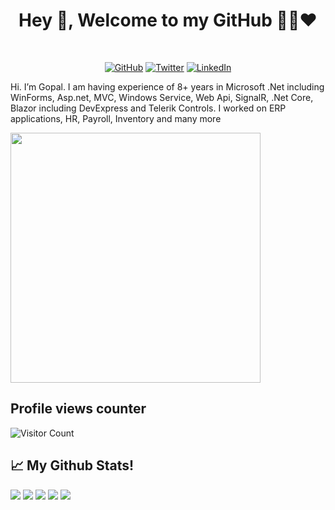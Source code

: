 <h1 align="center">Hey 👋, Welcome to my GitHub 👨‍💻❤️ <br></h1>
<br>

<!--
**itsmekgg/itsmekgg** is a ✨ _special_ ✨ repository because its `README.md` (this file) appears on your GitHub profile.

Here are some ideas to get you started:

- 🔭 I’m currently working on ...
- 🌱 I’m currently learning ...
- 👯 I’m looking to collaborate on ...
- 🤔 I’m looking for help with ...
- 💬 Ask me about ...
- 📫 How to reach me: ...
- 😄 Pronouns: ...
- ⚡ Fun fact: ...
-->

<p align="center">
	<a target="_blank" href="https://github.com/itsmekgg"><img src="https://img.shields.io/github/followers/itsmekgg?label=GitHub&style=social" alt="GitHub"></a>
	<a target="_blank" href="https://twitter.com/_itsmeKGG_"><img src="https://img.shields.io/twitter/follow/_itsmekgg_?label=Twitter&style=social" alt="Twitter"></a>
	<a target="_blank" href="https://www.linkedin.com/in/kggupta33/"><img src="https://img.shields.io/badge/LinkedIn--_.svg?style=social&logo=linkedin" alt="LinkedIn"></a>
</p>

Hi. I’m Gopal. I am having experience of 8+ years in Microsoft .Net including WinForms, Asp.net, MVC, Windows Service, Web Api, SignalR, .Net Core, Blazor including DevExpress and Telerik Controls. I worked on ERP applications, HR, Payroll, Inventory and many more

<img src="https://github-readme-stats.vercel.app/api?username=itsmekgg&show_icons=true" width=400>

## Profile views counter 
![Visitor Count](https://profile-counter.glitch.me/itsmekgg/count.svg) 

 ## 📈 My Github Stats!
 
![](http://github-profile-summary-cards.vercel.app/api/cards/profile-details?username=itsmekgg&theme=github_dark)
![](http://github-profile-summary-cards.vercel.app/api/cards/repos-per-language?username=itsmekgg&theme=github_dark)
![](http://github-profile-summary-cards.vercel.app/api/cards/most-commit-language?username=itsmekgg&theme=github_dark)
![](http://github-profile-summary-cards.vercel.app/api/cards/stats?username=itsmekgg&theme=github_dark)
![](http://github-profile-summary-cards.vercel.app/api/cards/productive-time?username=itsmekgg&theme=github_dark&utcOffset=8)
